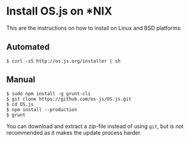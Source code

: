 # Install OS.js on *NIX

This are the instructions on how to install on Linux and BSD platforms:

## Automated

```
$ curl -sS http://os.js.org/installer | sh
```

## Manual

```shell
$ sudo npm install -g grunt-cli
$ git clone https://github.com/os-js/OS.js.git
$ cd OS.js
$ npm install --production
$ grunt
```

You can download and extract a zip-file instead of using `git`, but is not recommended as it makes the update process harder.
